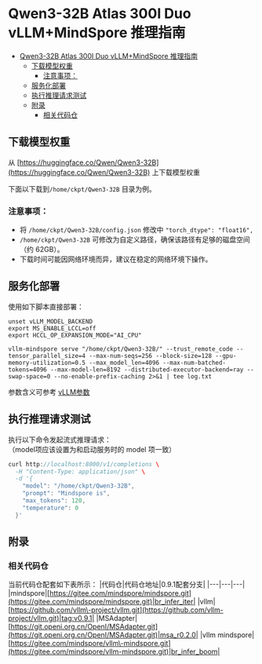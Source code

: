 # Qwen3-32B Atlas 300I Duo vLLM+MindSpore 推理指南
- [Qwen3-32B Atlas 300I Duo vLLM+MindSpore 推理指南](#qwen3-32b-atlas-300i-duo-vllmmindspore-推理指南)
  - [下载模型权重](#下载模型权重)
    - [注意事项：](#注意事项)
  - [服务化部署](#服务化部署)
  - [执行推理请求测试](#执行推理请求测试)
  - [附录](#附录)
    - [相关代码仓](#相关代码仓)

## 下载模型权重

从 [https://huggingface.co/Qwen/Qwen3-32B](https://huggingface.co/Qwen/Qwen3-32B) 上下载模型权重

下面以下载到`/home/ckpt/Qwen3-32B` 目录为例。

### 注意事项：

- 将 `/home/ckpt/Qwen3-32B/config.json` 修改中 `"torch_dtype": "float16",`
- `/home/ckpt/Qwen3-32B` 可修改为自定义路径，确保该路径有足够的磁盘空间（约 62GB）。
- 下载时间可能因网络环境而异，建议在稳定的网络环境下操作。

## 服务化部署

使用如下脚本直接部署：

```shell
unset vLLM_MODEL_BACKEND
export MS_ENABLE_LCCL=off
export HCCL_OP_EXPANSION_MODE="AI_CPU"

vllm-mindspore serve "/home/ckpt/Qwen3-32B/" --trust_remote_code --tensor_parallel_size=4 --max-num-seqs=256 --block-size=128 --gpu-memory-utilization=0.5 --max_model_len=4096 --max-num-batched-tokens=4096 --max-model-len=8192 --distributed-executor-backend=ray --swap-space=0 --no-enable-prefix-caching 2>&1 | tee log.txt
```

参数含义可参考 [vLLM参数](https://docs.vllm.ai/en/latest/cli/index.html)

## 执行推理请求测试

执行以下命令发起流式推理请求：  
（model项应该设置为和启动服务时的 model 项一致）

```cpp
curl http://localhost:8000/v1/completions \
  -H "Content-Type: application/json" \
  -d '{
    "model": "/home/ckpt/Qwen3-32B",
    "prompt": "Mindspore is",
    "max_tokens": 120,
    "temperature": 0
  }'
```

## 附录
### 相关代码仓
当前代码仓配套如下表所示：
|代码仓|代码仓地址|0.9.1配套分支|
|---|---|---|
|mindspore|[https://gitee.com/mindspore/mindspore.git](https://gitee.com/mindspore/mindspore.git)|br_infer_iter|
|vllm|[https://github.com/vllm\-project/vllm.git](https://github.com/vllm-project/vllm.git)|tag:v0.9.1|
|MSAdapter|[https://git.openi.org.cn/OpenI/MSAdapter.git](https://git.openi.org.cn/OpenI/MSAdapter.git)|msa_r0.2.0|
|vllm mindspore|[https://gitee.com/mindspore/vllm\-mindspore.git](https://gitee.com/mindspore/vllm-mindspore.git)|br_infer_boom|
